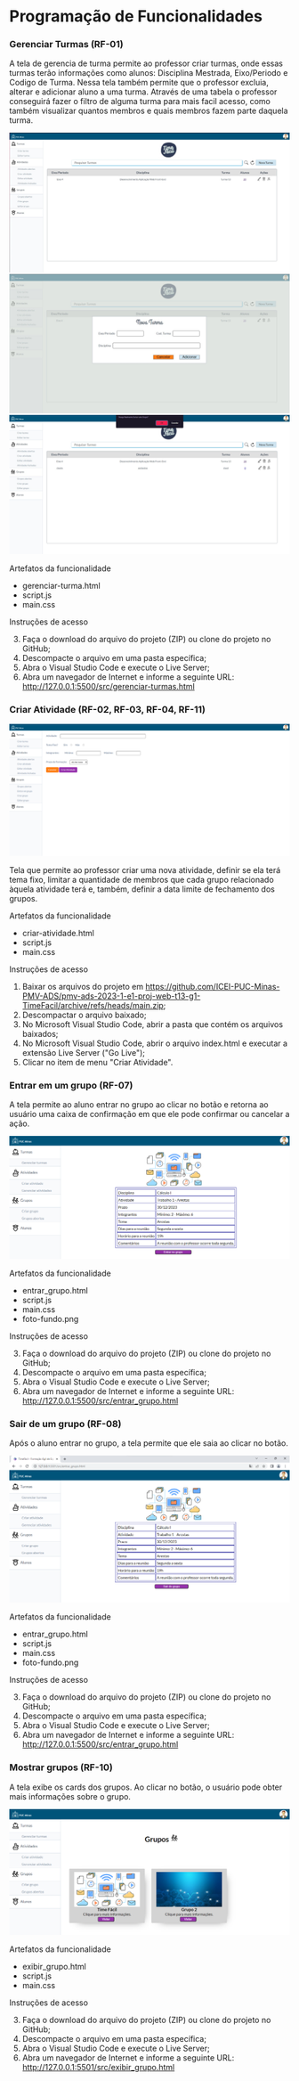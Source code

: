 # Programação de Funcionalidades

### Gerenciar Turmas (RF-01)

A tela de gerencia de turma permite ao professor criar turmas, onde essas turmas terão informações como alunos: Disciplina Mestrada, Eixo/Periodo e Codigo de Turma. Nessa tela também permite que o professor excluia, alterar e adicionar aluno a uma turma. Através de uma tabela o professor conseguirá fazer o filtro de alguma turma para mais facil acesso, como também visualizar quantos membros e quais membros fazem parte daquela turma.

![gerenciar-turma tela](img/gerenciar-turma.jpg)
![gerenciar-turma tela](img/adicionar-turma.jpg)
![gerenciar-turma tela](img/excluir-turma.jpg)

Artefatos da funcionalidade
- gerenciar-turma.html
- script.js
- main.css

Instruções de acesso

3. Faça o download do arquivo do projeto (ZIP) ou clone do projeto no GitHub;
4. Descompacte o arquivo em uma pasta específica;
5. Abra o Visual Studio Code e execute o Live Server;
6. Abra um navegador de Internet e informe a seguinte URL:
http://127.0.0.1:5500/src/gerenciar-turmas.html

### Criar Atividade (RF-02, RF-03, RF-04, RF-11)

![Criar Atividade](img/criar-atividade.png)

Tela que permite ao professor criar uma nova atividade, definir se ela terá tema fixo, limitar a quantidade de membros que cada grupo relacionado àquela atividade terá e, também, definir a data limite de fechamento dos grupos.

Artefatos da funcionalidade
- criar-atividade.html
- script.js
- main.css

Instruções de acesso
1. Baixar os arquivos do projeto em https://github.com/ICEI-PUC-Minas-PMV-ADS/pmv-ads-2023-1-e1-proj-web-t13-g1-TimeFacil/archive/refs/heads/main.zip;
2. Descompactar o arquivo baixado;
3. No Microsoft Visual Studio Code, abrir a pasta que contém os arquivos baixados;
4. No Microsoft Visual Studio Code, abrir o arquivo index.html e executar a extensão Live Server ("Go Live");
5. Clicar no item de menu "Criar Atividade".

### Entrar em um grupo (RF-07)

A tela permite ao aluno entrar no grupo ao clicar no botão e retorna ao usuário uma caixa de confirmação em que ele pode confirmar ou cancelar a ação.

![Entrar_grupo tela](img/entrar_grupo.png)

Artefatos da funcionalidade
- entrar_grupo.html
- script.js
- main.css
- foto-fundo.png

Instruções de acesso

3. Faça o download do arquivo do projeto (ZIP) ou clone do projeto no GitHub;
4. Descompacte o arquivo em uma pasta específica;
5. Abra o Visual Studio Code e execute o Live Server;
6. Abra um navegador de Internet e informe a seguinte URL:
http://127.0.0.1:5500/src/entrar_grupo.html

### Sair de um grupo (RF-08)

Após o aluno entrar no grupo, a tela permite que ele saia ao clicar no botão.

![sair_grupo tela](https://github.com/ICEI-PUC-Minas-PMV-ADS/pmv-ads-2023-1-e1-proj-web-t13-g1-TimeFacil/blob/main/docs/img/sair_gupo.png)

Artefatos da funcionalidade
- entrar_grupo.html
- script.js
- main.css
- foto-fundo.png

Instruções de acesso

3. Faça o download do arquivo do projeto (ZIP) ou clone do projeto no GitHub;
4. Descompacte o arquivo em uma pasta específica;
5. Abra o Visual Studio Code e execute o Live Server;
6. Abra um navegador de Internet e informe a seguinte URL:
http://127.0.0.1:5500/src/entrar_grupo.html

### Mostrar grupos (RF-10)

A tela exibe os cards dos grupos. Ao clicar no botão, o usuário pode obter mais informações sobre o grupo.

![Mostrar grupo tela](https://github.com/ICEI-PUC-Minas-PMV-ADS/pmv-ads-2023-1-e1-proj-web-t13-g1-TimeFacil/blob/main/docs/img/mostrar-grupos.png)

Artefatos da funcionalidade
- exibir_grupo.html
- script.js
- main.css

Instruções de acesso

3. Faça o download do arquivo do projeto (ZIP) ou clone do projeto no GitHub;
4. Descompacte o arquivo em uma pasta específica;
5. Abra o Visual Studio Code e execute o Live Server;
6. Abra um navegador de Internet e informe a seguinte URL:
http://127.0.0.1:5501/src/exibir_grupo.html
